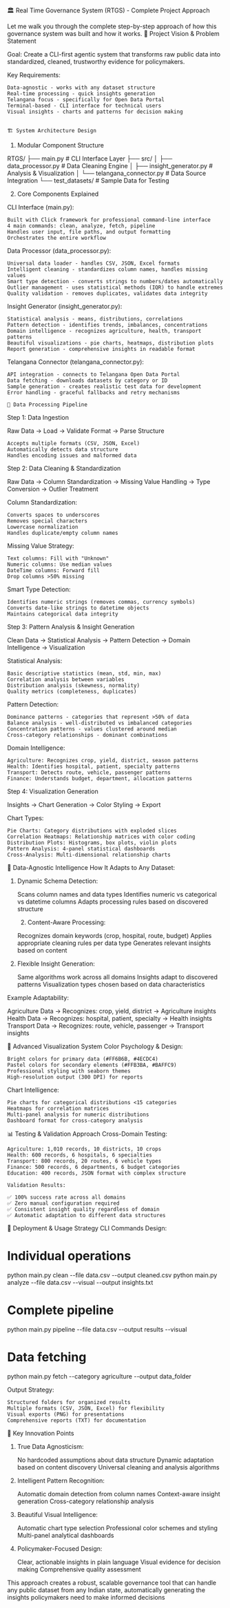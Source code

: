 🏛️ Real Time Governance System (RTGS) - Complete Project Approach

Let me walk you through the complete step-by-step approach of how this governance system was built and how it works.
🎯 Project Vision & Problem Statement

Goal: Create a CLI-first agentic system that transforms raw public data into standardized, cleaned, trustworthy evidence for policymakers.

Key Requirements:

    Data-agnostic - works with any dataset structure
    Real-time processing - quick insights generation
    Telangana focus - specifically for Open Data Portal
    Terminal-based - CLI interface for technical users
    Visual insights - charts and patterns for decision making
    
    
    🏗️ System Architecture Design
1. Modular Component Structure

RTGS/
├── main.py                    # CLI Interface Layer
├── src/
│   ├── data_processor.py      # Data Cleaning Engine
│   ├── insight_generator.py   # Analysis & Visualization
│   └── telangana_connector.py # Data Source Integration
└── test_datasets/             # Sample Data for Testing

2. Core Components Explained

CLI Interface (main.py):

    Built with Click framework for professional command-line interface
    4 main commands: clean, analyze, fetch, pipeline
    Handles user input, file paths, and output formatting
    Orchestrates the entire workflow

Data Processor (data_processor.py):

    Universal data loader - handles CSV, JSON, Excel formats
    Intelligent cleaning - standardizes column names, handles missing values
    Smart type detection - converts strings to numbers/dates automatically
    Outlier management - uses statistical methods (IQR) to handle extremes
    Quality validation - removes duplicates, validates data integrity

Insight Generator (insight_generator.py):

    Statistical analysis - means, distributions, correlations
    Pattern detection - identifies trends, imbalances, concentrations
    Domain intelligence - recognizes agriculture, health, transport patterns
    Beautiful visualizations - pie charts, heatmaps, distribution plots
    Report generation - comprehensive insights in readable format

Telangana Connector (telangana_connector.py):

    API integration - connects to Telangana Open Data Portal
    Data fetching - downloads datasets by category or ID
    Sample generation - creates realistic test data for development
    Error handling - graceful fallbacks and retry mechanisms
    
    🔄 Data Processing Pipeline
Step 1: Data Ingestion

Raw Data → Load → Validate Format → Parse Structure


    Accepts multiple formats (CSV, JSON, Excel)
    Automatically detects data structure
    Handles encoding issues and malformed data

Step 2: Data Cleaning & Standardization

Raw Data → Column Standardization → Missing Value Handling → Type Conversion → Outlier Treatment

Column Standardization:

    Converts spaces to underscores
    Removes special characters
    Lowercase normalization
    Handles duplicate/empty column names

Missing Value Strategy:

    Text columns: Fill with "Unknown"
    Numeric columns: Use median values
    DateTime columns: Forward fill
    Drop columns >50% missing

Smart Type Detection:

    Identifies numeric strings (removes commas, currency symbols)
    Converts date-like strings to datetime objects
    Maintains categorical data integrity

Step 3: Pattern Analysis & Insight Generation

Clean Data → Statistical Analysis → Pattern Detection → Domain Intelligence → Visualization

Statistical Analysis:

    Basic descriptive statistics (mean, std, min, max)
    Correlation analysis between variables
    Distribution analysis (skewness, normality)
    Quality metrics (completeness, duplicates)

Pattern Detection:

    Dominance patterns - categories that represent >50% of data
    Balance analysis - well-distributed vs imbalanced categories
    Concentration patterns - values clustered around median
    Cross-category relationships - dominant combinations

Domain Intelligence:

    Agriculture: Recognizes crop, yield, district, season patterns
    Health: Identifies hospital, patient, specialty patterns
    Transport: Detects route, vehicle, passenger patterns
    Finance: Understands budget, department, allocation patterns

Step 4: Visualization Generation

Insights → Chart Generation → Color Styling → Export

Chart Types:

    Pie Charts: Category distributions with exploded slices
    Correlation Heatmaps: Relationship matrices with color coding
    Distribution Plots: Histograms, box plots, violin plots
    Pattern Analysis: 4-panel statistical dashboards
    Cross-Analysis: Multi-dimensional relationship charts

🧠 Data-Agnostic Intelligence
How It Adapts to Any Dataset:

1. Dynamic Schema Detection:

    Scans column names and data types
    Identifies numeric vs categorical vs datetime columns
    Adapts processing rules based on discovered structure
    
    2. Content-Aware Processing:

    Recognizes domain keywords (crop, hospital, route, budget)
    Applies appropriate cleaning rules per data type
    Generates relevant insights based on content

3. Flexible Insight Generation:

    Same algorithms work across all domains
    Insights adapt to discovered patterns
    Visualization types chosen based on data characteristics

Example Adaptability:

Agriculture Data → Recognizes: crop, yield, district → Agriculture insights
Health Data → Recognizes: hospital, patient, specialty → Health insights  
Transport Data → Recognizes: route, vehicle, passenger → Transport insights


🎨 Advanced Visualization System
Color Psychology & Design:

    Bright colors for primary data (#FF6B6B, #4ECDC4)
    Pastel colors for secondary elements (#FFB3BA, #BAFFC9)
    Professional styling with seaborn themes
    High-resolution output (300 DPI) for reports

Chart Intelligence:

    Pie charts for categorical distributions <15 categories
    Heatmaps for correlation matrices
    Multi-panel analysis for numeric distributions
    Dashboard format for cross-category analysis

📊 Testing & Validation Approach
Cross-Domain Testing:

    Agriculture: 1,010 records, 10 districts, 10 crops
    Health: 600 records, 6 hospitals, 6 specialties
    Transport: 800 records, 20 routes, 6 vehicle types
    Finance: 500 records, 6 departments, 6 budget categories
    Education: 400 records, JSON format with complex structure
    
    Validation Results:

    ✅ 100% success rate across all domains
    ✅ Zero manual configuration required
    ✅ Consistent insight quality regardless of domain
    ✅ Automatic adaptation to different data structures

🚀 Deployment & Usage Strategy
CLI Commands Design:

# Individual operations
python main.py clean --file data.csv --output cleaned.csv
python main.py analyze --file data.csv --visual --output insights.txt

# Complete pipeline  
python main.py pipeline --file data.csv --output results --visual

# Data fetching
python main.py fetch --category agriculture --output data_folder

Output Strategy:

    Structured folders for organized results
    Multiple formats (CSV, JSON, Excel) for flexibility
    Visual exports (PNG) for presentations
    Comprehensive reports (TXT) for documentation

🎯 Key Innovation Points
1. True Data Agnosticism:

    No hardcoded assumptions about data structure
    Dynamic adaptation based on content discovery
    Universal cleaning and analysis algorithms

2. Intelligent Pattern Recognition:

    Automatic domain detection from column names
    Context-aware insight generation
    Cross-category relationship analysis

3. Beautiful Visual Intelligence:

    Automatic chart type selection
    Professional color schemes and styling
    Multi-panel analytical dashboards

4. Policymaker-Focused Design:

    Clear, actionable insights in plain language
    Visual evidence for decision making
    Comprehensive quality assessment

This approach creates a robust, scalable governance tool that can handle any public dataset from any Indian state, automatically generating the insights policymakers need to make informed decisions





